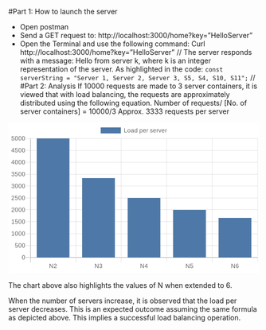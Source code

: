 #Part 1: How to launch the server
* Open postman
* Send a GET request to:
    http://localhost:3000/home?key=”HelloServer”
* Open the Terminal and use the following command:
    Curl http://localhost:3000/home?key=”HelloServer”
//
The server responds with a message: 
Hello from server k, where k is an integer representation of the server.
As highlighted in the code:
`const serverString = "Server 1, Server 2, Server 3, S5, S4, S10, S11";`
//
#Part 2: Analysis
If 10000 requests are made to 3 server containers, it is viewed that with load balancing, the requests are approximately distributed using the following equation.
Number of requests/ [No. of server containers]
= 10000/3 
Approx. 3333 requests per server

![load balancing across the different values of N](/chart%20(1).png)

The chart above also highlights the values of N when extended to 6.

When the number of servers increase, it is observed that the load per server decreases. This is an expected outcome assuming the same formula as depicted above. This implies a successful load balancing operation.
